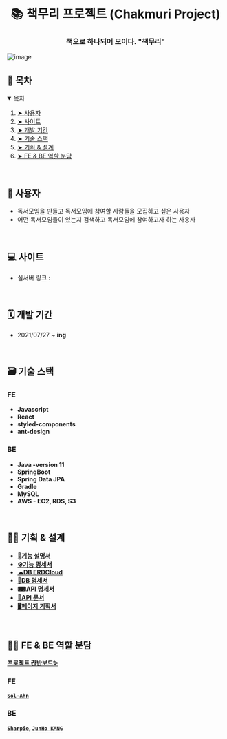 <h1 align="center"> 📚 책무리 프로젝트 (Chakmuri Project) </h1>
<h3 align="center"> 책으로 하나되어 모이다. "책무리" </h3>


![image](https://user-images.githubusercontent.com/71365547/131267031-58c7fe10-5a43-4ed1-905c-73f728a77da3.png)
<br>


<h2 id="table-of-contents">🔖 목차</h2>
<details open="open">
  <summary> 목차</summary>
  <ol>
    <li><a href="#user"> ➤ 사용자</a></li>
    <li><a href="#site"> ➤ 사이트</a></li>
    <li><a href="#period"> ➤ 개발 기간</a?</li>
    <li><a href="#skills"> ➤ 기술 스택</a></li>
    <li><a href="#design"> ➤ 기획 & 설계</a></li>
    <li><a href="#fe-be-role"> ➤ FE & BE 역할 분담 </a></li>
  </ol>
</details>

<br>

<!--USER-->
<h2 id="user"> 👫 사용자</h2>

* 독서모임을 만들고 독서모임에 참여할 사람들을 모집하고 싶은 사용자
* 어떤 독서모임들이 있는지 검색하고 독서모임에 참여하고자 하는 사용자

<br>

<!--SITE-->
<h2 id="site"> 💻 사이트</h2>

* 실서버 링크 :
<br>

<h2 id="period"> 🗓 개발 기간 </h2>

* 2021/07/27 ~ <b>ing

<br>
<h2 id="skills"> 🗃 기술 스택 </h2>

### FE 
* Javascript
* React
* styled-components
* ant-design

### BE 
* Java -version 11
* SpringBoot
* Spring Data JPA
* Gradle
* MySQL
* AWS - EC2, RDS, S3
  
<br>
<h2 id="design"> 👩‍🏫 기획 & 설계 </h2>
  <ul>
    <li><a href="https://cobalt-scallion-3d2.notion.site/70949e72bf674a6e857ed795a456ca56">📄기능 설명서</a></li>
    <li><a href="https://cobalt-scallion-3d2.notion.site/9835c787ad6240c3963783552331b547">⚙기능 명세서</a></li>
    <li><a href="https://www.erdcloud.com/d/A3SxWkvRZhPxj5kdg">☁DB ERDCloud</a></li>
    <li><a href="https://cobalt-scallion-3d2.notion.site/DB-0919e254a9844a0c840cdf1e86fba73d">📒DB 명세서</a></li>
    <li><a href="https://cobalt-scallion-3d2.notion.site/API-be617ab2fde340b6a79e11b68e6731a9">⌨API 명세서</a></li>
    <li><a href="https://cobalt-scallion-3d2.notion.site/API-50532f780bb64cba87723d0c9118eb08">💾API 문서</a></li>
    <li><a href="https://cobalt-scallion-3d2.notion.site/bf21e9b6316f4099b03ff9aa151ffe47">🖥페이지 기획서</a></li>
  </ul>
<br>  
  
<h2 id="fe-be-role"> 👨‍💻 FE & BE 역할 분담 </h2>

[프로젝트 칸반보드✨](https://github.com/chakmuri/chakmuri/projects)
 ### FE 
[`Sol-Ahn`](https://github.com/Sol-Ahn)

 ### BE 
[`Sharpie`](https://github.com/sharpie1330), [`JunHo KANG`](https://github.com/JunHo-YH)
